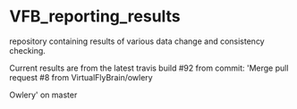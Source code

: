 # VFB_reporting_results
repository containing results of various data change and consistency checking.

 Current results are from the latest travis build #92 from commit: 'Merge pull request #8 from VirtualFlyBrain/owlery

Owlery' on master
